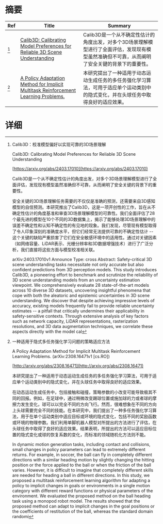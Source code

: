 # 摘要

| Ref | Title | Summary |
| --- | --- | --- |
| [^1] | [Calib3D: Calibrating Model Preferences for Reliable 3D Scene Understanding](https://arxiv.org/abs/2403.17010) | Calib3D是一个从不确定性估计的角度出发，对多个3D场景理解模型进行了全面评估，发现现有模型虽然准确但不可靠，从而阐明了安全关键的背景下的重要性。 |
| [^2] | [A Policy Adaptation Method for Implicit Multitask Reinforcement Learning Problems.](http://arxiv.org/abs/2308.16471) | 本研究提出了一种适用于动态运动生成任务的多任务强化学习算法，可用于适应单个运动类别中的隐式变化，并在头球任务中取得良好的适应效果。 |

# 详细

[^1]: Calib3D：校准模型偏好以实现可靠的3D场景理解

    Calib3D: Calibrating Model Preferences for Reliable 3D Scene Understanding

    [https://arxiv.org/abs/2403.17010](https://arxiv.org/abs/2403.17010)

    Calib3D是一个从不确定性估计的角度出发，对多个3D场景理解模型进行了全面评估，发现现有模型虽然准确但不可靠，从而阐明了安全关键的背景下的重要性。

    

    安全关键的3D场景理解任务需要的不仅仅是准确的预测，还需要来自3D感知模型的自信预测。本研究推出了Calib3D，这是一项开创性的工作，旨在从不确定性估计的角度基准和审查3D场景理解模型的可靠性。我们全面评估了28个最先进的模型在10个不同的3D数据集上，揭示了能够处理3D场景理解中的误差不确定性和认知不确定性的有见地的现象。我们发现，尽管现有模型取得了令人印象深刻的准确度水平，但它们经常无法提供可靠的不确定性估计 -- 这个关键的缺陷严重损害了它们在安全敏感环境中的适用性。通过对关键因素（如网络容量、LiDAR表示、光栅分辨率和3D数据增强技术）进行了广泛分析，我们直接将这些方面与模型校准相关联。

    arXiv:2403.17010v1 Announce Type: cross  Abstract: Safety-critical 3D scene understanding tasks necessitate not only accurate but also confident predictions from 3D perception models. This study introduces Calib3D, a pioneering effort to benchmark and scrutinize the reliability of 3D scene understanding models from an uncertainty estimation viewpoint. We comprehensively evaluate 28 state-of-the-art models across 10 diverse 3D datasets, uncovering insightful phenomena that cope with both the aleatoric and epistemic uncertainties in 3D scene understanding. We discover that despite achieving impressive levels of accuracy, existing models frequently fail to provide reliable uncertainty estimates -- a pitfall that critically undermines their applicability in safety-sensitive contexts. Through extensive analysis of key factors such as network capacity, LiDAR representations, rasterization resolutions, and 3D data augmentation techniques, we correlate these aspects directly with the model cal
    
[^2]: 一种适用于隐式多任务强化学习问题的策略适应方法

    A Policy Adaptation Method for Implicit Multitask Reinforcement Learning Problems. (arXiv:2308.16471v1 [cs.RO])

    [http://arxiv.org/abs/2308.16471](http://arxiv.org/abs/2308.16471)

    本研究提出了一种适用于动态运动生成任务的多任务强化学习算法，可用于适应单个运动类别中的隐式变化，并在头球任务中取得良好的适应效果。

    

    在动态运动生成任务中，包括接触和碰撞，策略参数的小改变可能导致极其不同的回报。例如，在足球中，通过稍微改变踢球位置或施加球的力或者球的摩擦力发生变化，球可以以完全不同的方向飞行。然而，很难想象在不同的方向上头球需要完全不同的技能。在本研究中，我们提出了一种多任务强化学习算法，用于在单个运动类别中适应目标或环境的隐式变化，包括不同的奖励函数或环境的物理参数。我们利用单脚机器人模型对所提出的方法进行了评估，在头球任务中取得了良好的适应效果。结果表明，所提出的方法可以适应目标位置的隐式变化或球的恢复系数的变化，而标准的领域随机化方法则不能。

    In dynamic motion generation tasks, including contact and collisions, small changes in policy parameters can lead to extremely different returns. For example, in soccer, the ball can fly in completely different directions with a similar heading motion by slightly changing the hitting position or the force applied to the ball or when the friction of the ball varies. However, it is difficult to imagine that completely different skills are needed for heading a ball in different directions. In this study, we proposed a multitask reinforcement learning algorithm for adapting a policy to implicit changes in goals or environments in a single motion category with different reward functions or physical parameters of the environment. We evaluated the proposed method on the ball heading task using a monopod robot model. The results showed that the proposed method can adapt to implicit changes in the goal positions or the coefficients of restitution of the ball, whereas the standard domain randomi
    


